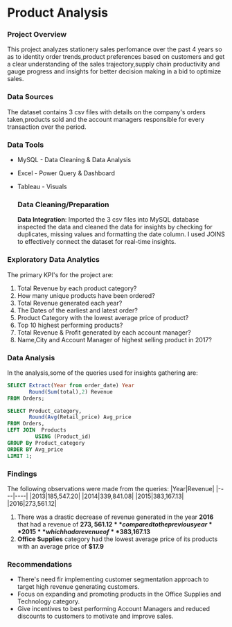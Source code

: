 # Product Analysis

### Project Overview 
This project analyzes stationery sales perfomance over the past 4 years so as to identity order trends,product preferences based on customers and get a clear understanding of the sales trajectory,supply chain productivity and gauge progress and insights for better decision making in a bid to optimize sales.

### Data Sources
The dataset contains 3 csv files with details on the company's orders taken,products sold and the account managers responsible for every transaction over the period.

### Data Tools
- MySQL - Data Cleaning & Data Analysis
- Excel - Power Query & Dashboard
- Tableau - Visuals

  ### Data Cleaning/Preparation
  **Data Integration**: Imported the 3 csv files into MySQL database inspected the data and cleaned the data for insights by checking for duplicates, missing values and formatting the date column.
  I used JOINS to effectively connect the dataset for real-time insights.

### Exploratory Data Analytics 
The primary KPI's for the project are:
1.  Total Revenue by each product category?
2.  How many unique products have been ordered?
3.  Total Revenue generated each year?
4.  The Dates of the earliest and latest order?
5.  Product Category with the lowest average price of product?
6.  Top 10 highest performing products?
7.  Total Revenue & Profit generated by each account manager?
8.  Name,City and Account Manager of highest selling product in 2017?

### Data Analysis
In the analysis,some of the queries used for insights gathering are:
```sql
SELECT Extract(Year from order_date) Year
       Round(Sum(total),2) Revenue
FROM Orders;
```

```sql
SELECT Product_category,
       Round(Avg(Retail_price) Avg_price
FROM Orders,
LEFT JOIN  Products
         USING (Product_id)
GROUP By Product_category
ORDER BY Avg_price
LIMIT 1;
```
      
### Findings 
The following observations were made from the queries:
|Year|Revenue|
|----|----|
|2013|185,547.20|
|2014|339,841.08|
|2015|383,167.13|
|2016|273,561.12|
1. There was a drastic decrease of revenue generated in the year **2016** that had a revenue of **$273,561.12** compared to the previous year **2015** which had a revenue of **$383,167.13**
2. **Office Supplies** category had the lowest average price of its products with an average price of **$17.9**

### Recommendations
- There's need fir implementing customer segmentation approach to target high revenue generating customers.
- Focus on expanding and promoting products in the Office Supplies and Technology category.
-  Give incentives to best performing Account Managers and reduced discounts to customers to motivate and improve sales.

